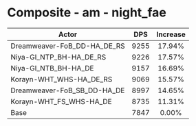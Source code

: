 # Composite - am - night_fae
| Actor | DPS | Increase |
|---|:---:|:---:|
|Dreamweaver-FoB_DD-HA_DE_RS|9255|17.94%|
|Niya-GI_NTP_BH-HA_DE_RS|9226|17.57%|
|Niya-GI_NTB_BH-HA_DE|9157|16.69%|
|Korayn-WHT_WHS-HA_DE_RS|9069|15.57%|
|Dreamweaver-FoB_SB_DD-HA_DE|8997|14.65%|
|Korayn-WHT_FS_WHS-HA_DE|8735|11.31%|
|Base|7847|0.00%|
